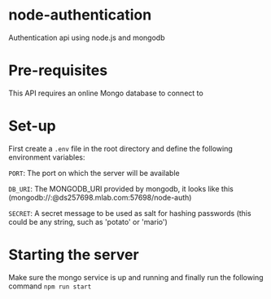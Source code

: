 # node-authentication
Authentication api using node.js and mongodb

# Pre-requisites
This API requires an online Mongo database to connect to

# Set-up
First create a `.env` file in the root directory and define the following environment variables:

`PORT`: The port on which the server will be available

`DB_URI`: The MONGODB_URI provided by mongodb, it looks like this (mongodb://<dbuser>:<dbpassword>@ds257698.mlab.com:57698/node-auth)

`SECRET`: A secret message to be used as salt for hashing passwords (this could be any string, such as 'potato' or 'mario')

# Starting the server
Make sure the mongo service is up and running and finally run the following command
`npm run start`
